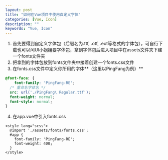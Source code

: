 ```yaml
---
layout: post
title: "如何在Vue项目中使用自定义字体"
categories: [Vue, Icon]
description: ""
keywords: "Vue, Icon"
---
```


1. 首先要得到自定义字体包（后缀名为.ttf, .otf, .eot等格式的字体包），可自行下载也可以问UI小姐姐要字体包，拿到字体包后进入项目中在assets文件夹下建一个fonts文件夹
2. 把拿到的字体包放到fonts文件夹中接着创建一个fonts.css文件
3. 在fonts.css文件中定义你所用的字体**（这里以PingFang为例）**

```css
@font-face: {
	font-family: 'PingFang-RE';
  /* 重命名字体名 */
  src: url('./PingFang\ Regular.ttf');
  font-weight: normal;
  font-style: normal;
}
```

4. 在app.vue中引入fonts.css

```vue
<style lang="scss">
  @import './assets/fonts/fonts.css';
  #app {
    font-family: 'PingFang-RE';
    font-weight: 400;
  }
</style>
```

